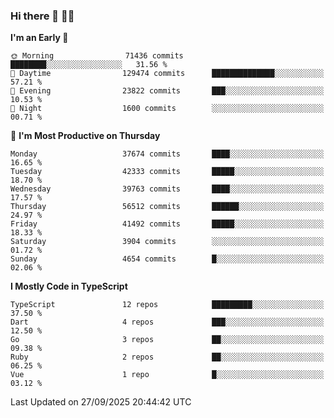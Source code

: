 ### Hi there 👋 🧑‍💻



<!--START_SECTION:waka-->
**I'm an Early 🐤** 

```text
🌞 Morning                71436 commits       ████████░░░░░░░░░░░░░░░░░   31.56 % 
🌆 Daytime                129474 commits      ██████████████░░░░░░░░░░░   57.21 % 
🌃 Evening                23822 commits       ███░░░░░░░░░░░░░░░░░░░░░░   10.53 % 
🌙 Night                  1600 commits        ░░░░░░░░░░░░░░░░░░░░░░░░░   00.71 % 
```
📅 **I'm Most Productive on Thursday** 

```text
Monday                   37674 commits       ████░░░░░░░░░░░░░░░░░░░░░   16.65 % 
Tuesday                  42333 commits       █████░░░░░░░░░░░░░░░░░░░░   18.70 % 
Wednesday                39763 commits       ████░░░░░░░░░░░░░░░░░░░░░   17.57 % 
Thursday                 56512 commits       ██████░░░░░░░░░░░░░░░░░░░   24.97 % 
Friday                   41492 commits       █████░░░░░░░░░░░░░░░░░░░░   18.33 % 
Saturday                 3904 commits        ░░░░░░░░░░░░░░░░░░░░░░░░░   01.72 % 
Sunday                   4654 commits        █░░░░░░░░░░░░░░░░░░░░░░░░   02.06 % 
```


**I Mostly Code in TypeScript** 

```text
TypeScript               12 repos            █████████░░░░░░░░░░░░░░░░   37.50 % 
Dart                     4 repos             ███░░░░░░░░░░░░░░░░░░░░░░   12.50 % 
Go                       3 repos             ██░░░░░░░░░░░░░░░░░░░░░░░   09.38 % 
Ruby                     2 repos             ██░░░░░░░░░░░░░░░░░░░░░░░   06.25 % 
Vue                      1 repo              █░░░░░░░░░░░░░░░░░░░░░░░░   03.12 % 
```




 Last Updated on 27/09/2025 20:44:42 UTC
<!--END_SECTION:waka-->


